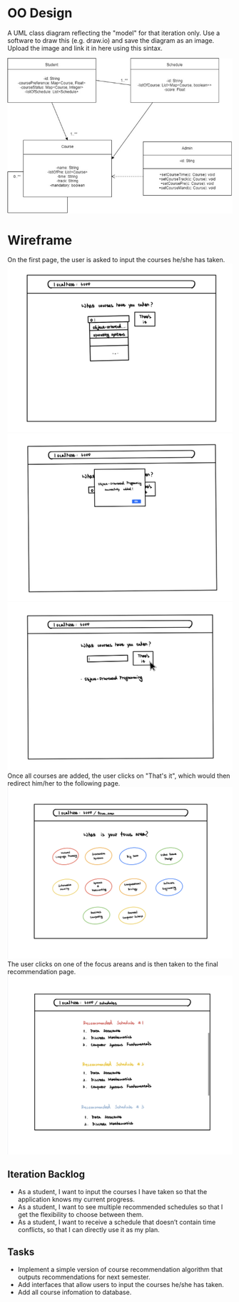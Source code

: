 # OO Design

A UML class diagram reflecting the "model" for that iteration only.
Use a software to draw this (e.g. draw.io) and save the diagram as an image.
Upload the image and link it in here using this sintax.


![](oose.jpg)


# Wireframe

On the first page, the user is asked to input the courses he/she has taken. 
![](it2_p1v1.jpg)
![](it2_p1v2.jpg)
![](it2_p1v3.jpg)
Once all courses are added, the user clicks on "That's it", which would then redirect him/her to the following page. 
![](it2_p2.jpg)
The user clicks on one of the focus areans and is then taken to the final recommendation page.   
![](it2_p3.jpg)


## Iteration Backlog
- As a student, I want to input the courses I have taken so that the application knows my current progress.
- As a student, I want to see multiple recommended schedules so that I get the flexibility to choose between them. 
- As a student, I want to receive a schedule that doesn’t contain time conflicts, so that I can directly use it as my plan.

## Tasks
- Implement a simple version of course recommendation algorithm that outputs recommendations for next semester.
- Add interfaces that allow users to input the courses he/she has taken.
- Add all course infomation to database.
